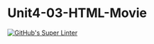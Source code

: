 # Unit4-03-HTML-Movie
[![GitHub's Super Linter](https://github.com/ICS20-Programming-BenT/Unit4-03-HTML-Movie/workflows/GitHub's%20Super%20Linter/badge.svg)](https://github.com/ICS20-Programming-BenT/Unit4-03-HTML-Movie/actions)